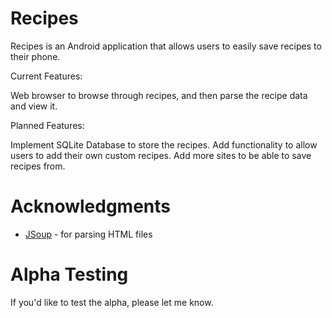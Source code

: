 # Recipes

Recipes is an Android application that allows users to easily save recipes to their phone. 

Current Features:

Web browser to browse through recipes, and then parse the recipe data and view it.

Planned Features:

Implement SQLite Database to store the recipes.
Add functionality to allow users to add their own custom recipes.
Add more sites to be able to save recipes from.


# Acknowledgments

* [JSoup](http://jsoup.org) - for parsing HTML files

# Alpha Testing

If you'd like to test the alpha, please let me know. 

